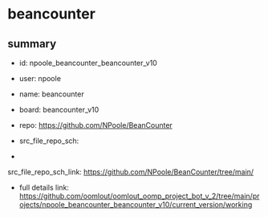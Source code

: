 # beancounter
 
## summary 
* id: npoole_beancounter_beancounter_v10
* user: npoole
* name: beancounter
* board: beancounter_v10
* repo: https://github.com/NPoole/BeanCounter



* src_file_repo_sch: 
*
 src_file_repo_sch_link: https://github.com/NPoole/BeanCounter/tree/main/
* full details link: https://github.com/oomlout/oomlout_oomp_project_bot_v_2/tree/main/projects/npoole_beancounter_beancounter_v10/current_version/working  






